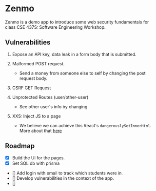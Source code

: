 # Zenmo

Zenmo is a demo app to introduce some web security fundamentals for class CSE 437S: Software Engineering Workshop.

## Vulnerabilities

1. Expose an API key, data leak in a form body that is submitted.

2. Malformed POST request.

   - Send a money from someone else to self by changing the post request body.

3. CSRF GET Request

4. Unprotected Routes (user/other-user)

   - See other user's info by changing

5. XXS: Inject JS to a page
   - We believe we can achieve this React's `dangerouslySetInnerHtml`. More about that [here](https://reactjs.org/docs/dom-elements.html#dangerouslysetinnerhtml)

## Roadmap

- [x] Build the UI for the pages.
- [x] Set SQL db with prisma
- [] Add login with email to track which students were in.
- [] Develop vulnerabilities in the context of the app.
- []
